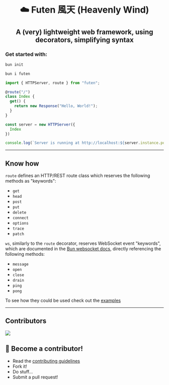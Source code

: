 <h1 align="center"> ☁️ Futen 風天 (Heavenly Wind) </h1>
<h2 align="center"> A (very) lightweight web framework, using decorators, simplifying syntax </h2>

### **Get started with:**

```sh
bun init

bun i futen
```

```ts
import { HTTPServer, route } from "futen";

@route("/")
class Index {
  get() {
    return new Response("Hello, World!");
  }
}

const server = new HTTPServer({
  Index
})

console.log(`Server is running at http://localhost:${server.instance.port}`);
```

---

## Know how

`route` defines an HTTP/REST route class which reserves the following methods as "keywords":
- `get`
- `head`
- `post`
- `put`
- `delete`
- `connect`
- `options`
- `trace`
- `patch`

`ws`, similarly to the `route` decorator, reserves WebSocket event "keywords", which are documented in the [Bun websocket docs](https://bun.sh/docs/api/websockets#reference), directly referencing the following methods:
- `message`
- `open`
- `close`
- `drain`
- `ping`
- `pong`

To see how they could be used check out the [examples](./examples/)

---

## Contributors
<a href = "https://github.com/dotenv-it/futen/contributors">
  <img src = "https://contributors-img.web.app/image?repo=dotenv-it/futen"/>
</a>

## **🤝 Become a contributor!**

- Read the [contributing guidelines](CONTRIBUTING.md)
- Fork it!
- Do stuff...
- Submit a pull request!
